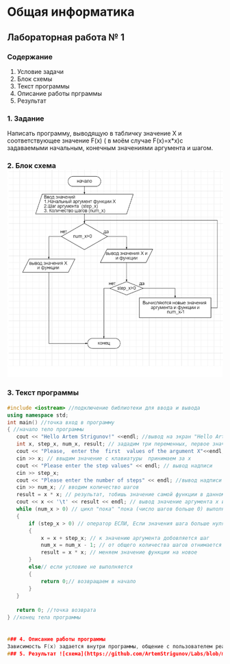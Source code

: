 # Общая информатика

## Лабораторная работа № 1

### Содержание

1. Условие задачи
2. Блок схемы 
2. Текст программы
3. Описание работы прграммы
4. Результат 
### 1. Задание

Написать программу, выводящую в табличку значение X и соответствующее значение F(x) ( в моём случае F(x)=x*x)с задаваемыми начальным, конечным значениями аргумента и шагом.
### 2. Блок схема ![схема](https://github.com/ArtemStrigunov/Labs/blob/main/%D0%9B%D0%B0%D0%B1%D0%B0%201.png)
### 3. Текст программы
```c++
#include <iostream> //подключение библиотеки для ввода и вывода
using namespace std;
int main() //точка вход в программу 
{ //начало тело программы 
   cout << "Hello Artem Strigunov!" <<endl; //вывод на экран "Hello Artem Strigunov!" и переход на следующую строчку(<endl)
   int x, step_x, num_x, result; // зададим три переменных, первое значение аргумента (х) шаг (step_x) и количество щагов (num_x) и значение функции  
   cout << "Please,  enter the  first  values of the argument X"<<endl; //вывод надписи и переход на новую строчку 
   cin >> x; // ввыдим значение с клавиатуры  принимаем за x
   cout << "Please enter the step values" << endl; // вывод надписи 
   cin >> step_x;
   cout << "Please enter the number of steps" << endl; //вывод надписи 
   cin >> num_x; // вводим количество шагов 
   result = x * x; // результат, тобишь значение самой функции в данном случае х*х
   cout << x << '\t' << result << endl; // вывод значение аргумента х и значение полученной функции церез пробел 
   while (num_x > 0) // цикл "пока" "пока (число шагов больше 0) выполнять цикл 
   { 
	   if (step_x > 0) // оператор ЕСЛИ, Если значения шага больше нуля, то 
	   {
		   x = x + step_x; // к значению аргумента добовляется шаг 
		   num_x = num_x - 1; // от общего количества шагов отнимается 1
		   result = x * x; // меняем значение функции на новое 
	   }
	   else// если условие не выполняется 
	   {
		   return 0;// возвращаем в начало
	   }
   }
  
   return 0; //точка возврата 
} //конец тела программы 


### 4. Описание работы программы
Зависимость F(x) задается внутри программы, общение с пользователем реализовано посредством консоли. 
### 5. Результат ![схема](https://github.com/ArtemStrigunov/Labs/blob/main/%D0%9B%D0%B0%D0%B1%D0%B0%201.png)
